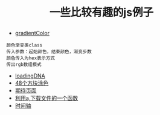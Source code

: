 # <p align = "center"> 一些比较有趣的js例子 </p>

- [gradientColor](gradientColor/index.js)
````
颜色渐变类class
传入参数：起始颜色，结束颜色，渐变步数
颜色传入为hex表示方式
传出rgb数组模式
````
- [loadingDNA](LoadingDNA/LoadingDna.js)
- [48个方块涂色](ColorBox/ColorBox.js)
- [期待页面](LaterOnline/LaterOnline.js)
- [利用a,下载文件的一个函数](DownloadFile/DownloadFile.js)
- [时间轴](TimeLines/TimeLines.js)

